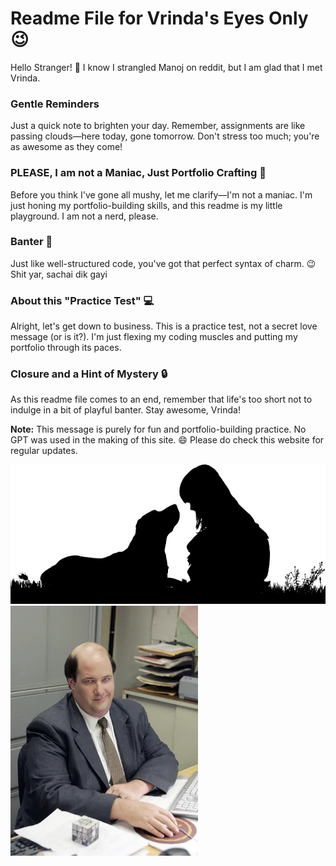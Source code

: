 # Readme File for Vrinda's Eyes Only 😉

Hello Stranger! 👋
I know I strangled Manoj on reddit, but I am glad that I met Vrinda.

### Gentle Reminders
Just a quick note to brighten your day. Remember, assignments are like passing clouds—here today, gone tomorrow. Don't stress too much; you're as awesome as they come!

### PLEASE, I am not a Maniac, Just Portfolio Crafting 🎨
Before you think I've gone all mushy, let me clarify—I'm not a maniac. I'm just honing my portfolio-building skills, and this readme is my little playground. I am not a nerd, please. 

### Banter 💬
Just like well-structured code, you've got that perfect syntax of charm. 😉
Shit yar, sachai dik gayi

### About this "Practice Test" 💻
Alright, let's get down to business. This is a practice test, not a secret love message (or is it?). I'm just flexing my coding muscles and putting my portfolio through its paces.

### Closure and a Hint of Mystery 🔒
As this readme file comes to an end, remember that life's too short not to indulge in a bit of playful banter. Stay awesome, Vrinda! 

**Note:** This message is purely for fun and portfolio-building practice. No GPT was used in the making of this site. 😄 Please do check this website for regular updates.

![Image 1](https://github.com/cutuputuVrinda/cutuputuVrinda.github.io/raw/main/Images/Image1.jpg)
![Image 2](https://github.com/cutuputuVrinda/cutuputuVrinda.github.io/raw/main/Images/Image2.jpg.webp)
